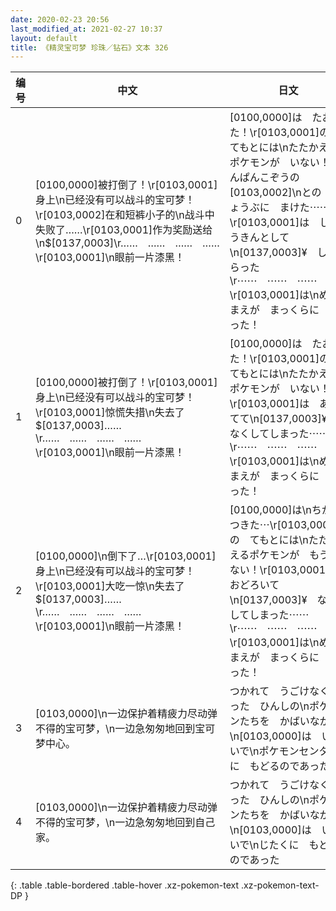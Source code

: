 ```yaml
---
date: 2020-02-23 20:56
last_modified_at: 2021-02-27 10:37
layout: default
title: 《精灵宝可梦 珍珠／钻石》文本 326
---
```

| 编号 | 中文 | 日文 |
| ---- | ---- | ---- |
| 0 | [0100,0000]被打倒了！\r[0103,0001]身上\n已经没有可以战斗的宝可梦！\r[0103,0002]在和短裤小子的\n战斗中失败了……\r[0103,0001]作为奖励送给\n$[0137,0003]\r……　……　……　……\r[0103,0001]\n眼前一片漆黑！ | [0100,0000]は　たおれた！\r[0103,0001]の　てもとには\nたたかえる　ポケモンが　いない！\rたんぱんこぞうの　[0103,0002]\nとの　しょうぶに　まけた⋯⋯\r[0103,0001]は　しょうきんとして\n[0137,0003]¥　しはらった\r⋯⋯　⋯⋯　⋯⋯　⋯⋯\r[0103,0001]は\nめのまえが　まっくらに　なった！ |
| 1 | [0100,0000]被打倒了！\r[0103,0001]身上\n已经没有可以战斗的宝可梦！\r[0103,0001]惊慌失措\n失去了$[0137,0003]……\r……　……　……　……\r[0103,0001]\n眼前一片漆黑！ | [0100,0000]は　たおれた！\r[0103,0001]の　てもとには\nたたかえる　ポケモンが　いない！\r[0103,0001]は　あわてて\n[0137,0003]¥　なくしてしまった⋯⋯\r⋯⋯　⋯⋯　⋯⋯　⋯⋯\r[0103,0001]は\nめのまえが　まっくらに　なった！ |
| 2 | [0100,0000]\n倒下了…\r[0103,0001]身上\n已经没有可以战斗的宝可梦！\r[0103,0001]大吃一惊\n失去了$[0137,0003]……\r……　……　……　……\r[0103,0001]\n眼前一片漆黑！ | [0100,0000]は\nちからつきた⋯\r[0103,0001]の　てもとには\nたたかえるポケモンが　もういない！\r[0103,0001]は　おどろいて\n[0137,0003]¥　なくしてしまった⋯⋯\r⋯⋯　⋯⋯　⋯⋯　⋯⋯\r[0103,0001]は\nめのまえが　まっくらに　なった！ |
| 3 | [0103,0000]\n一边保护着精疲力尽动弹不得的宝可梦，\n一边急匆匆地回到宝可梦中心。 | つかれて　うごけなくなった　ひんしの\nポケモンたちを　かばいながら\n[0103,0000]は　いそいで\nポケモンセンタ－に　もどるのであった |
| 4 | [0103,0000]\n一边保护着精疲力尽动弹不得的宝可梦，\n一边急匆匆地回到自己家。 | つかれて　うごけなくなった　ひんしの\nポケモンたちを　かばいながら\n[0103,0000]は　いそいで\nじたくに　もどるのであった |
{: .table .table-bordered .table-hover .xz-pokemon-text .xz-pokemon-text-DP }